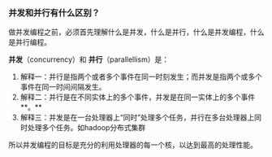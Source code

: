 ### 并发和并行有什么区别？

做并发编程之前，必须首先理解什么是并发，什么是并行，什么是并发编程，什么是并行编程。

**并发**（concurrency）和 **并行**（parallellism）是：

1. 解释一：并行是指两个或者多个事件在同一时刻发生；而并发是指两个或多个事件在同一时间间隔发生。
2. 解释二：并行是在不同实体上的多个事件，并发是在同一实体上的多个事件**。**
3. 解释三：并发是在一台处理器上“同时”处理多个任务，并行在多台处理器上同时处理多个任务。如hadoop分布式集群

所以并发编程的目标是充分的利用处理器的每一个核，以达到最高的处理性能。